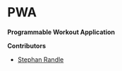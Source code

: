 # PWA

**Programmable Workout Application**

**Contributors**

-   [Stephan Randle](https://github.com/stephansama)

<!-- ```js
npm run dev
if(this.isRight()) ?
# or
yarn dev
``` -->

